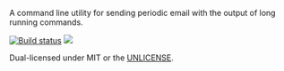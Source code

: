 A command line utility for sending periodic email with the output of long
running commands.

[![Build status](https://api.travis-ci.org/BurntSushi/rust-cmail.png)](https://travis-ci.org/BurntSushi/rust-cmail)
[![](http://meritbadge.herokuapp.com/rust-cmail)](https://crates.io/crates/cmail)

Dual-licensed under MIT or the [UNLICENSE](http://unlicense.org).


